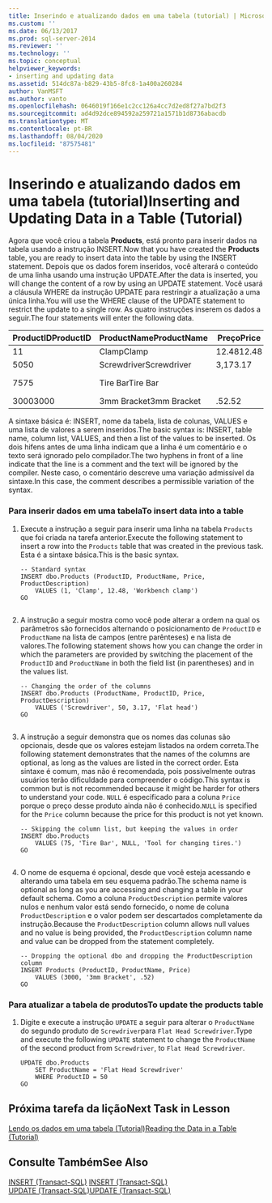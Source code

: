 ```yaml
---
title: Inserindo e atualizando dados em uma tabela (tutorial) | Microsoft Docs
ms.custom: ''
ms.date: 06/13/2017
ms.prod: sql-server-2014
ms.reviewer: ''
ms.technology: ''
ms.topic: conceptual
helpviewer_keywords:
- inserting and updating data
ms.assetid: 514dc87a-b829-43b5-8fc8-1a400a260284
author: VanMSFT
ms.author: vanto
ms.openlocfilehash: 0646019f166e1c2cc126a4cc7d2ed8f27a7bd2f3
ms.sourcegitcommit: ad4d92dce894592a259721a1571b1d8736abacdb
ms.translationtype: MT
ms.contentlocale: pt-BR
ms.lasthandoff: 08/04/2020
ms.locfileid: "87575481"
---
```

# <a name="inserting-and-updating-data-in-a-table-tutorial"></a><span data-ttu-id="a4937-102">Inserindo e atualizando dados em uma tabela (tutorial)</span><span class="sxs-lookup"><span data-stu-id="a4937-102">Inserting and Updating Data in a Table (Tutorial)</span></span>
  <span data-ttu-id="a4937-103">Agora que você criou a tabela **Products**, está pronto para inserir dados na tabela usando a instrução INSERT.</span><span class="sxs-lookup"><span data-stu-id="a4937-103">Now that you have created the **Products** table, you are ready to insert data into the table by using the INSERT statement.</span></span> <span data-ttu-id="a4937-104">Depois que os dados forem inseridos, você alterará o conteúdo de uma linha usando uma instrução UPDATE.</span><span class="sxs-lookup"><span data-stu-id="a4937-104">After the data is inserted, you will change the content of a row by using an UPDATE statement.</span></span> <span data-ttu-id="a4937-105">Você usará a cláusula WHERE da instrução UPDATE para restringir a atualização a uma única linha.</span><span class="sxs-lookup"><span data-stu-id="a4937-105">You will use the WHERE clause of the UPDATE statement to restrict the update to a single row.</span></span> <span data-ttu-id="a4937-106">As quatro instruções inserem os dados a seguir.</span><span class="sxs-lookup"><span data-stu-id="a4937-106">The four statements will enter the following data.</span></span>  
  
|<span data-ttu-id="a4937-107">ProductID</span><span class="sxs-lookup"><span data-stu-id="a4937-107">ProductID</span></span>|<span data-ttu-id="a4937-108">ProductName</span><span class="sxs-lookup"><span data-stu-id="a4937-108">ProductName</span></span>|<span data-ttu-id="a4937-109">Preço</span><span class="sxs-lookup"><span data-stu-id="a4937-109">Price</span></span>|<span data-ttu-id="a4937-110">ProductDescription</span><span class="sxs-lookup"><span data-stu-id="a4937-110">ProductDescription</span></span>|  
|---------------|-----------------|-----------|------------------------|  
|<span data-ttu-id="a4937-111">1</span><span class="sxs-lookup"><span data-stu-id="a4937-111">1</span></span>|<span data-ttu-id="a4937-112">Clamp</span><span class="sxs-lookup"><span data-stu-id="a4937-112">Clamp</span></span>|<span data-ttu-id="a4937-113">12.48</span><span class="sxs-lookup"><span data-stu-id="a4937-113">12.48</span></span>|<span data-ttu-id="a4937-114">Workbench clamp</span><span class="sxs-lookup"><span data-stu-id="a4937-114">Workbench clamp</span></span>|  
|<span data-ttu-id="a4937-115">50</span><span class="sxs-lookup"><span data-stu-id="a4937-115">50</span></span>|<span data-ttu-id="a4937-116">Screwdriver</span><span class="sxs-lookup"><span data-stu-id="a4937-116">Screwdriver</span></span>|<span data-ttu-id="a4937-117">3,17</span><span class="sxs-lookup"><span data-stu-id="a4937-117">3.17</span></span>|<span data-ttu-id="a4937-118">Flat head</span><span class="sxs-lookup"><span data-stu-id="a4937-118">Flat head</span></span>|  
|<span data-ttu-id="a4937-119">75</span><span class="sxs-lookup"><span data-stu-id="a4937-119">75</span></span>|<span data-ttu-id="a4937-120">Tire Bar</span><span class="sxs-lookup"><span data-stu-id="a4937-120">Tire Bar</span></span>||<span data-ttu-id="a4937-121">Tool for changing tires.</span><span class="sxs-lookup"><span data-stu-id="a4937-121">Tool for changing tires.</span></span>|  
|<span data-ttu-id="a4937-122">3000</span><span class="sxs-lookup"><span data-stu-id="a4937-122">3000</span></span>|<span data-ttu-id="a4937-123">3mm Bracket</span><span class="sxs-lookup"><span data-stu-id="a4937-123">3mm Bracket</span></span>|<span data-ttu-id="a4937-124">.52</span><span class="sxs-lookup"><span data-stu-id="a4937-124">.52</span></span>||  
  
 <span data-ttu-id="a4937-125">A sintaxe básica é: INSERT, nome da tabela, lista de colunas, VALUES e uma lista de valores a serem inseridos.</span><span class="sxs-lookup"><span data-stu-id="a4937-125">The basic syntax is: INSERT, table name, column list, VALUES, and then a list of the values to be inserted.</span></span> <span data-ttu-id="a4937-126">Os dois hifens antes de uma linha indicam que a linha é um comentário e o texto será ignorado pelo compilador.</span><span class="sxs-lookup"><span data-stu-id="a4937-126">The two hyphens in front of a line indicate that the line is a comment and the text will be ignored by the compiler.</span></span> <span data-ttu-id="a4937-127">Neste caso, o comentário descreve uma variação admissível da sintaxe.</span><span class="sxs-lookup"><span data-stu-id="a4937-127">In this case, the comment describes a permissible variation of the syntax.</span></span>  
  
### <a name="to-insert-data-into-a-table"></a><span data-ttu-id="a4937-128">Para inserir dados em uma tabela</span><span class="sxs-lookup"><span data-stu-id="a4937-128">To insert data into a table</span></span>  
  
1.  <span data-ttu-id="a4937-129">Execute a instrução a seguir para inserir uma linha na tabela `Products` que foi criada na tarefa anterior.</span><span class="sxs-lookup"><span data-stu-id="a4937-129">Execute the following statement to insert a row into the `Products` table that was created in the previous task.</span></span> <span data-ttu-id="a4937-130">Esta é a sintaxe básica.</span><span class="sxs-lookup"><span data-stu-id="a4937-130">This is the basic syntax.</span></span>  
  
    ```  
    -- Standard syntax  
    INSERT dbo.Products (ProductID, ProductName, Price, ProductDescription)  
        VALUES (1, 'Clamp', 12.48, 'Workbench clamp')  
    GO  
  
    ```  
  
2.  <span data-ttu-id="a4937-131">A instrução a seguir mostra como você pode alterar a ordem na qual os parâmetros são fornecidos alternando o posicionamento de `ProductID` e `ProductName` na lista de campos (entre parênteses) e na lista de valores.</span><span class="sxs-lookup"><span data-stu-id="a4937-131">The following statement shows how you can change the order in which the parameters are provided by switching the placement of the `ProductID` and `ProductName` in both the field list (in parentheses) and in the values list.</span></span>  
  
    ```  
    -- Changing the order of the columns  
    INSERT dbo.Products (ProductName, ProductID, Price, ProductDescription)  
        VALUES ('Screwdriver', 50, 3.17, 'Flat head')  
    GO  
  
    ```  
  
3.  <span data-ttu-id="a4937-132">A instrução a seguir demonstra que os nomes das colunas são opcionais, desde que os valores estejam listados na ordem correta.</span><span class="sxs-lookup"><span data-stu-id="a4937-132">The following statement demonstrates that the names of the columns are optional, as long as the values are listed in the correct order.</span></span> <span data-ttu-id="a4937-133">Esta sintaxe é comum, mas não é recomendada, pois possivelmente outras usuários terão dificuldade para compreender o código.</span><span class="sxs-lookup"><span data-stu-id="a4937-133">This syntax is common but is not recommended because it might be harder for others to understand your code.</span></span> <span data-ttu-id="a4937-134">`NULL` é especificado para a coluna `Price` porque o preço desse produto ainda não é conhecido.</span><span class="sxs-lookup"><span data-stu-id="a4937-134">`NULL` is specified for the `Price` column because the price for this product is not yet known.</span></span>  
  
    ```  
    -- Skipping the column list, but keeping the values in order  
    INSERT dbo.Products  
        VALUES (75, 'Tire Bar', NULL, 'Tool for changing tires.')  
    GO  
  
    ```  
  
4.  <span data-ttu-id="a4937-135">O nome de esquema é opcional, desde que você esteja acessando e alterando uma tabela em seu esquema padrão.</span><span class="sxs-lookup"><span data-stu-id="a4937-135">The schema name is optional as long as you are accessing and changing a table in your default schema.</span></span> <span data-ttu-id="a4937-136">Como a coluna `ProductDescription` permite valores nulos e nenhum valor está sendo fornecido, o nome de coluna `ProductDescription` e o valor podem ser descartados completamente da instrução.</span><span class="sxs-lookup"><span data-stu-id="a4937-136">Because the `ProductDescription` column allows null values and no value is being provided, the `ProductDescription` column name and value can be dropped from the statement completely.</span></span>  
  
    ```  
    -- Dropping the optional dbo and dropping the ProductDescription column  
    INSERT Products (ProductID, ProductName, Price)  
        VALUES (3000, '3mm Bracket', .52)  
    GO  
    ```  
  
### <a name="to-update-the-products-table"></a><span data-ttu-id="a4937-137">Para atualizar a tabela de produtos</span><span class="sxs-lookup"><span data-stu-id="a4937-137">To update the products table</span></span>  
  
1.  <span data-ttu-id="a4937-138">Digite e execute a instrução `UPDATE` a seguir para alterar o `ProductName` do segundo produto de `Screwdriver`para `Flat Head Screwdriver`.</span><span class="sxs-lookup"><span data-stu-id="a4937-138">Type and execute the following `UPDATE` statement to change the `ProductName` of the second product from `Screwdriver`, to `Flat Head Screwdriver`.</span></span>  
  
    ```  
    UPDATE dbo.Products  
        SET ProductName = 'Flat Head Screwdriver'  
        WHERE ProductID = 50  
    GO  
    ```  
  
## <a name="next-task-in-lesson"></a><span data-ttu-id="a4937-139">Próxima tarefa da lição</span><span class="sxs-lookup"><span data-stu-id="a4937-139">Next Task in Lesson</span></span>  
 [<span data-ttu-id="a4937-140">Lendo os dados em uma tabela &#40;Tutorial&#41;</span><span class="sxs-lookup"><span data-stu-id="a4937-140">Reading the Data in a Table &#40;Tutorial&#41;</span></span>](lesson-1-4-reading-the-data-in-a-table.md)  
  
## <a name="see-also"></a><span data-ttu-id="a4937-141">Consulte Também</span><span class="sxs-lookup"><span data-stu-id="a4937-141">See Also</span></span>  
 <span data-ttu-id="a4937-142">[INSERT &#40;Transact-SQL&#41;](/sql/t-sql/statements/insert-transact-sql) </span><span class="sxs-lookup"><span data-stu-id="a4937-142">[INSERT &#40;Transact-SQL&#41;](/sql/t-sql/statements/insert-transact-sql) </span></span>  
 [<span data-ttu-id="a4937-143">UPDATE &#40;Transact-SQL&#41;</span><span class="sxs-lookup"><span data-stu-id="a4937-143">UPDATE &#40;Transact-SQL&#41;</span></span>](/sql/t-sql/queries/update-transact-sql)  
  
  
